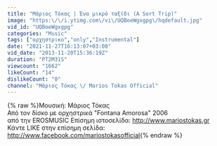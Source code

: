 ```yaml
---
title: "Μάριος Τόκας | Ένα μικρό ταξίδι (A Sort Trip)"
image: "https:\/\/i.ytimg.com\/vi\/UQBoeWgxgpg\/hqdefault.jpg"
vid_id: "UQBoeWgxgpg"
categories: "Music"
tags: ["ορχηστρικο","only","Instrumental"]
date: "2021-11-27T16:13:07+03:00"
vid_date: "2013-11-20T15:36:19Z"
duration: "PT2M31S"
viewcount: "1662"
likeCount: "14"
dislikeCount: "0"
channel: "Μάριος Τόκας \/ Marios Tokas Official"
---
```

{% raw %}Μουσική: Μάριος Τόκας<br />Από τον δίσκο με ορχηστρικά &quot;Fontana Amorosa&quot; 2006<br />από την EROSMUSIC Επίσημη ιστοσελίδα: <a rel="nofollow" target="blank" href="http://www.mariostokas.gr">http://www.mariostokas.gr</a><br />Κάντε LIKE στην επίσημη σελίδα: <a rel="nofollow" target="blank" href="http://www.facebook.com/mariostokasofficial">http://www.facebook.com/mariostokasofficial</a>{% endraw %}
